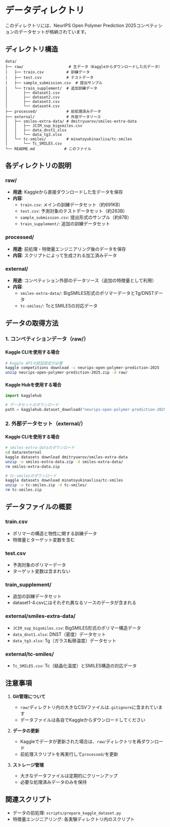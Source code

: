 # データディレクトリ

このディレクトリには、NeurIPS Open Polymer Prediction 2025コンペティションのデータセットが格納されています。

## ディレクトリ構造

```
data/
├── raw/                    # 生データ（Kaggleからダウンロードした元データ）
│   ├── train.csv          # 訓練データ
│   ├── test.csv           # テストデータ
│   ├── sample_submission.csv  # 提出サンプル
│   └── train_supplement/  # 追加訓練データ
│       ├── dataset1.csv
│       ├── dataset2.csv
│       ├── dataset3.csv
│       └── dataset4.csv
├── processed/             # 前処理済みデータ
├── external/              # 外部データソース
│   ├── smiles-extra-data/ # dmitryuarov/smiles-extra-data
│   │   ├── JCIM_sup_bigsmiles.csv
│   │   ├── data_dnst1.xlsx
│   │   └── data_tg3.xlsx
│   └── tc-smiles/         # minatoyukinaxlisa/tc-smiles
│       └── Tc_SMILES.csv
└── README.md             # このファイル
```

## 各ディレクトリの説明

### raw/
- **用途**: Kaggleから直接ダウンロードした生データを保存
- **内容**:
  - `train.csv`: メインの訓練データセット（約691KB）
  - `test.csv`: 予測対象のテストデータセット（約263B）
  - `sample_submission.csv`: 提出形式のサンプル（約87B）
  - `train_supplement/`: 追加の訓練データセット

### processed/
- **用途**: 前処理・特徴量エンジニアリング後のデータを保存
- **内容**: スクリプトによって生成される加工済みデータ

### external/
- **用途**: コンペティション外部のデータソース（追加の特徴量として利用）
- **内容**: 
  - `smiles-extra-data/`: BigSMILES形式のポリマーデータとTg/DNSTデータ
  - `tc-smiles/`: TcとSMILESの対応データ

## データの取得方法

### 1. コンペティションデータ（raw/）

#### Kaggle CLIを使用する場合
```bash
# Kaggle APIの認証設定が必要
kaggle competitions download -c neurips-open-polymer-prediction-2025
unzip neurips-open-polymer-prediction-2025.zip -d raw/
```

#### Kaggle Hubを使用する場合
```python
import kagglehub

# データセットのダウンロード
path = kagglehub.dataset_download("neurips-open-polymer-prediction-2025")
```

### 2. 外部データセット（external/）

#### Kaggle CLIを使用する場合
```bash
# smiles-extra-dataのダウンロード
cd data/external
kaggle datasets download dmitryuarov/smiles-extra-data
unzip -o smiles-extra-data.zip -d smiles-extra-data/
rm smiles-extra-data.zip

# tc-smilesのダウンロード
kaggle datasets download minatoyukinaxlisa/tc-smiles
unzip -o tc-smiles.zip -d tc-smiles/
rm tc-smiles.zip
```

## データファイルの概要

### train.csv
- ポリマーの構造と物性に関する訓練データ
- 特徴量とターゲット変数を含む

### test.csv
- 予測対象のポリマーデータ
- ターゲット変数は含まれない

### train_supplement/
- 追加の訓練データセット
- dataset1-4.csvにはそれぞれ異なるソースのデータが含まれる

### external/smiles-extra-data/
- `JCIM_sup_bigsmiles.csv`: BigSMILES形式のポリマー構造データ
- `data_dnst1.xlsx`: DNST（密度）データセット
- `data_tg3.xlsx`: Tg（ガラス転移温度）データセット

### external/tc-smiles/
- `Tc_SMILES.csv`: Tc（結晶化温度）とSMILES構造の対応データ

## 注意事項

1. **Git管理について**
   - `raw/`ディレクトリ内の大きなCSVファイルは`.gitignore`に含まれています
   - データファイルは各自でKaggleからダウンロードしてください

2. **データの更新**
   - Kaggleでデータが更新された場合は、`raw/`ディレクトリを再ダウンロード
   - 前処理スクリプトを再実行して`processed/`を更新

3. **ストレージ管理**
   - 大きなデータファイルは定期的にクリーンアップ
   - 必要な処理済みデータのみを保持

## 関連スクリプト

- データの前処理: `scripts/prepare_kaggle_dataset.py`
- 特徴量エンジニアリング: 各実験ディレクトリ内のスクリプト
